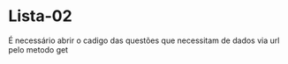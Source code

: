 # Lista-02
É necessário abrir o cadigo das questões que necessitam de dados via url pelo metodo get
